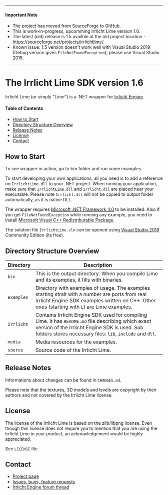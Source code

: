 ***

#### Important Note

* The project has moved from SourceForge to GitHub.
* This is work-in-progress, upcomming Irrlicht Lime version 1.6.
* The latest (old) release is 1.5 availble at the old project location - https://sourceforge.net/projects/irrlichtlime/.
* Known issue: 1.5 version doesn't work well with Visual Studio 2019 (Debug version gives `FileNotFoundException`); please use Visual Studio 2015.

***

# The Irrlicht Lime SDK version 1.6

Irrlicht Lime (or simply "Lime") is a .NET wrapper for [Irrlicht Engine](http://irrlicht.sourceforge.net).

#### Table of Contents

* [How to Start](#how-to-start)
* [Directory Structure Overview](#directory-structure-overview)
* [Release Notes](#release-notes)
* [License](#license)
* [Contact](#contact)

## How to Start

To see wrapper in action, go to `bin` folder and run some examples.

To start developing your own applications, all you need is to add a reference on `IrrlichtLime.dll` to your .NET project.
When running your application, make sure that `IrrlichtLime.dll` and `Irrlicht.dll` are placed near your executable.
Please note `Irrlicht.dll` will not be copied to output folder automatically, as it is native DLL.

The wrapper requires [Microsoft .NET Framework 4.0](https://www.microsoft.com/en-us/download/details.aspx?id=17851) to be installed.
Also if you get `FileNotFoundException` while running any example, you need to install
[Microsoft Visual C++ Redistributable Package](https://support.microsoft.com/en-us/help/2977003/the-latest-supported-visual-c-downloads).

The solution file `IrrlichtLime.sln` can be opened using [Visual Studio 2019](https://visualstudio.microsoft.com/vs/)
Community Edition (its free).

## Directory Structure Overview

Directory | Description
--- | ---
`bin` | This is the output directory. When you compile Lime and its examples, it fills with binaries.
`examples` | Directory with examples of usage. The examples starting strait with a number are ports from real Irrlicht Engine SDK examples written on C++. Other ones (starting with `L`) are Lime examples.
`irrlicht` | Contains Irrlicht Engine SDK used for compiling Lime. It has `README.md` file describing which exact version of the Irrlicht Engine SDK is used. Sub folders stores necessary files: `lib`, `include` and `dll`.
`media` | Media resources for the examples.
`source` | Source code of the Irrlicht Lime.

## Release Notes

Informations about changes can be found in `CHANGES.md`.

Please note that the textures, 3D models and levels are copyright by their authors and not covered by the Irrlicht Lime license.

## License

The license of the Irrlicht Lime is based on the zlib/libpng license.
Even though this license does not require you to mention that you are using the Irrlicht Lime in your product,
an acknowledgement would be highly appreciated.

See `LICENSE` file.

## Contact

* [Project page](https://github.com/greenya/irrlichtlime)
* [Issues, bugs, feature requests](https://github.com/greenya/irrlichtlime/issues)
* [Irrlicht Engine forum thread](http://irrlicht.sourceforge.net/forum/viewtopic.php?f=6&t=38512)
